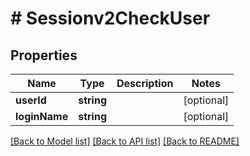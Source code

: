 # # Sessionv2CheckUser

## Properties

Name | Type | Description | Notes
------------ | ------------- | ------------- | -------------
**userId** | **string** |  | [optional]
**loginName** | **string** |  | [optional]

[[Back to Model list]](../../README.md#models) [[Back to API list]](../../README.md#endpoints) [[Back to README]](../../README.md)
